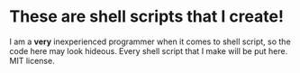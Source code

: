 # These are shell scripts that I create!

I am a **very** inexperienced programmer when it comes to shell script, so the code here may look hideous.
Every shell script that I make will be put here. MIT license.
